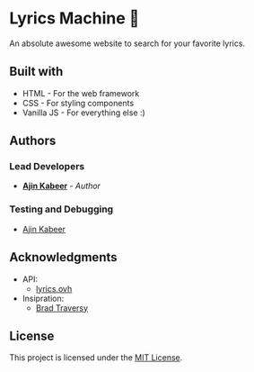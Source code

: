 # Lyrics Machine 🎼

An absolute awesome website to search for your favorite lyrics.

## Built with

* HTML - For the web framework
* CSS - For styling components
* Vanilla JS - For everything else :)

## Authors

### Lead Developers
* [**Ajin Kabeer**](https://github.com/liyasthomas) - *Author*

### Testing and Debugging
* [Ajin Kabeer](https://github.com/liyasthomas)


## Acknowledgments

* API:
  * [lyrics.ovh](https://lyrics.ovh/)
* Insipration:
  * [Brad Traversy](https://www.udemy.com/user/brad-traversy/)
  
## License

This project is licensed under the [MIT License](https://opensource.org/licenses/MIT).


